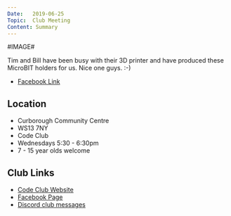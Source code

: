 ```yaml
---
Date:   2019-06-25
Topic:  Club Meeting
Content: Summary
---
```

#IMAGE#

Tim and Bill have been busy with their 3D printer and have produced these MicroBIT holders for us. Nice one guys. :-)

* [Facebook Link](https://www.facebook.com/1481985248595237/posts/2113781135415642/)

## Location

* Curborough Community Centre
* WS13 7NY
* Code Club
* Wednesdays 5:30 - 6:30pm
* 7 - 15 year olds welcome

## Club Links

* [Code Club Website](https://lichfield-code-club.github.io/)
* [Facebook Page](https://www.facebook.com/LichfieldCoders)
* [Discord club messages](https://discord.gg/szz6xGK)

